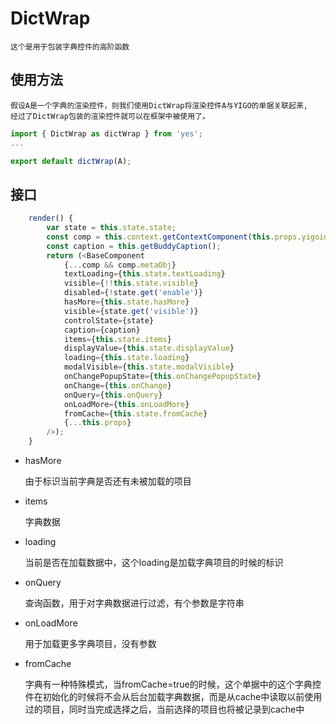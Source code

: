 # DictWrap
    这个是用于包装字典控件的高阶函数
## 使用方法
    假设A是一个字典的渲染控件，则我们使用DictWrap将渲染控件A与YIGO的单据关联起来,
    经过了DictWrap包装的渲染控件就可以在框架中被使用了。

```javascript
import { DictWrap as dictWrap } from 'yes';
...

export default dictWrap(A);
```

## 接口
```javascript
    render() {
        var state = this.state.state;
        const comp = this.context.getContextComponent(this.props.yigoid);
        const caption = this.getBuddyCaption();
        return (<BaseComponent
            {...comp && comp.metaObj}
            textLoading={this.state.textLoading}
            visible={!!this.state.visible}
            disabled={!state.get('enable')}
            hasMore={this.state.hasMore}
            visible={state.get('visible')}
            controlState={state}
            caption={caption}
            items={this.state.items}
            displayValue={this.state.displayValue}
            loading={this.state.loading}
            modalVisible={this.state.modalVisible}
            onChangePopupState={this.onChangePopupState}
            onChange={this.onChange}
            onQuery={this.onQuery}
            onLoadMore={this.onLoadMore}
            fromCache={this.state.fromCache}
            {...this.props}
        />);
    }
```
* hasMore

    由于标识当前字典是否还有未被加载的项目

* items

    字典数据

* loading

    当前是否在加载数据中，这个loading是加载字典项目的时候的标识

* onQuery

    查询函数，用于对字典数据进行过滤，有个参数是字符串

* onLoadMore

    用于加载更多字典项目，没有参数

* fromCache

    字典有一种特殊模式，当fromCache=true的时候，这个单据中的这个字典控件在初始化的时候将不会从后台加载字典数据，而是从cache中读取以前使用过的项目，同时当完成选择之后，当前选择的项目也将被记录到cache中